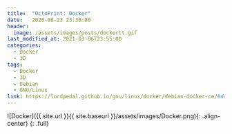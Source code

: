 ```yaml
---
title:  "OctoPrint: Docker"
date:   2020-08-23 23:30:00
header:
  image: /assets/images/posts/dockertt.gif
last_modified_at: 2021-03-06T23:55:00
categories:
  - Docker
  - 3D
tags:
  - Docker
  - 3D
  - Debian
  - GNU/Linux
link: https://lordpedal.github.io/gnu/linux/docker/debian-docker-ce/#docker-octoprint
---
```


![Docker]({{ site.url }}{{ site.baseurl }}/assets/images/Docker.png){: .align-center}
{: .full}

